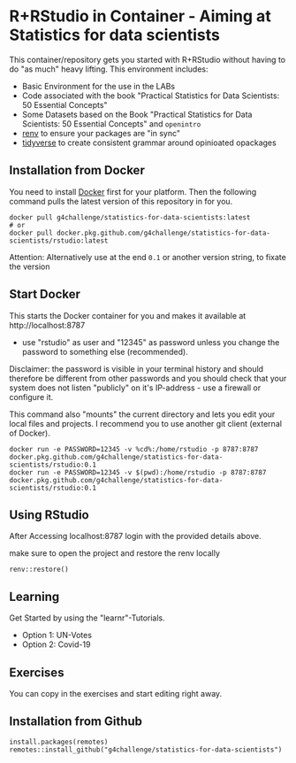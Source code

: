 # R+RStudio in Container - Aiming at Statistics for data scientists

This container/repository gets you started with R+RStudio without having to do "as much" heavy lifting. This environment includes:

- Basic Environment for the use in the LABs
- Code associated with the book "Practical Statistics for Data Scientists: 50 Essential Concepts"
- Some Datasets based on the Book "Practical Statistics for Data Scientists: 50 Essential Concepts" and `openintro`
- [renv](https://rstudio.github.io/renv/index.html) to ensure your packages are "in sync"
- [tidyverse](https://www.tidyverse.org/) to create consistent grammar around opinioated opackages

## Installation from Docker

You need to install [Docker](https://docs.docker.com/get-docker/) first for your platform. Then the following command pulls the latest version of this repository in for you.

```
docker pull g4challenge/statistics-for-data-scientists:latest
# or 
docker pull docker.pkg.github.com/g4challenge/statistics-for-data-scientists/rstudio:latest
```

Attention: Alternatively use at the end `0.1` or another version string, to fixate the version


## Start Docker
This starts the Docker container for you and makes it available at http://localhost:8787 

- use "rstudio" as user and "12345" as password unless you change the password to something else (recommended). 

Disclaimer: the password is visible in your terminal history and should therefore be different from other passwords and you should check that your system does not listen "publicly" on it's IP-address - use a firewall or configure it.

This command also "mounts" the current directory and lets you edit your local files and projects. I recommend you to use another git client (external of Docker).

```
docker run -e PASSWORD=12345 -v %cd%:/home/rstudio -p 8787:8787 docker.pkg.github.com/g4challenge/statistics-for-data-scientists/rstudio:0.1
docker run -e PASSWORD=12345 -v $(pwd):/home/rstudio -p 8787:8787 docker.pkg.github.com/g4challenge/statistics-for-data-scientists/rstudio:0.1
```

## Using RStudio

After Accessing localhost:8787 login with the provided details above.

make sure to open the project and restore the renv locally

```
renv::restore()
```

## Learning

Get Started by using the "learnr"-Tutorials.

- Option 1: UN-Votes
- Option 2: Covid-19

## Exercises

You can copy in the exercises and start editing right away.

## Installation from Github

```
install.packages(remotes)
remotes::install_github("g4challenge/statistics-for-data-scientists")
```


